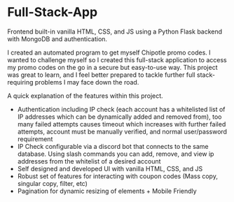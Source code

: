 # Full-Stack-App
Frontend built-in vanilla HTML, CSS, and JS using a Python Flask backend with MongoDB and authentication.

I created an automated program to get myself Chipotle promo codes. I wanted to challenge myself so I created this full-stack application to access my promo codes on the go in a secure but easy-to-use way. This project was great to learn, and I feel better prepared to tackle further full stack-requiring problems I may face down the road.

A quick explanation of the features within this project.
- Authentication including IP check (each account has a whitelisted list of IP addresses which can be dynamically added and removed from), too many failed attempts causes timeout which increases with further failed attempts, account must be manually verified, and normal user/password requirement
- IP Check configurable via a discord bot that connects to the same database. Using slash commands you can add, remove, and view ip addresses from the whitelist of a desired account
- Self designed and developed UI with vanilla HTML, CSS, and JS
- Robust set of features for interacting with coupon codes (Mass copy, singular copy, filter, etc)
- Pagination for dynamic resizing of elements + Mobile Friendly
